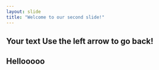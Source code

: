 ```yaml
---
layout: slide
title: "Welcome to our second slide!"
---
```

Your text
Use the left arrow to go back!
---
Hellooooo
---
